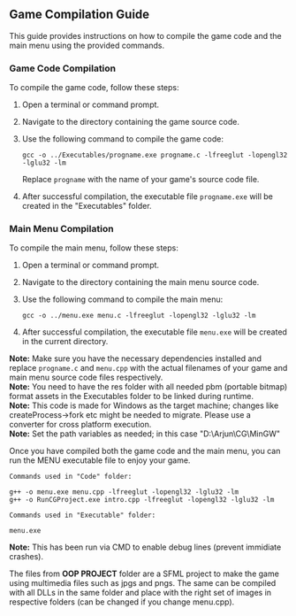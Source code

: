 ## Game Compilation Guide

This guide provides instructions on how to compile the game code and the main menu using the provided commands.

### Game Code Compilation

To compile the game code, follow these steps:

1. Open a terminal or command prompt.
2. Navigate to the directory containing the game source code.
3. Use the following command to compile the game code:

   ```shell
   gcc -o ../Executables/progname.exe progname.c -lfreeglut -lopengl32 -lglu32 -lm
   ```

   Replace `progname` with the name of your game's source code file.

4. After successful compilation, the executable file `progname.exe` will be created in the "Executables" folder.

### Main Menu Compilation

To compile the main menu, follow these steps:

1. Open a terminal or command prompt.
2. Navigate to the directory containing the main menu source code.
3. Use the following command to compile the main menu:

   ```shell
   gcc -o ../menu.exe menu.c -lfreeglut -lopengl32 -lglu32 -lm
   ```

4. After successful compilation, the executable file `menu.exe` will be created in the current directory.

**Note:** Make sure you have the necessary dependencies installed and replace `progname.c` and `menu.cpp` with the actual filenames of your game and main menu source code files respectively.<br/>
**Note:** You need to have the res folder with all needed pbm (portable bitmap) format assets in the Executables folder to be linked during runtime.<br/>
**Note:** This code is made for Windows as the target machine; changes like createProcess->fork etc might be needed to migrate. Please use a converter for cross platform execution.<br/>
**Note:** Set the path variables as needed; in this case "D:\Arjun\CG\MinGW"

Once you have compiled both the game code and the main menu, you can run the MENU executable file to enjoy your game.


`Commands used in "Code" folder:`

   ```shell
   g++ -o menu.exe menu.cpp -lfreeglut -lopengl32 -lglu32 -lm
   g++ -o RunCGProject.exe intro.cpp -lfreeglut -lopengl32 -lglu32 -lm
   ```

`Commands used in "Executable" folder:`

   ```shell
   menu.exe
   ```

**Note:** This has been run via CMD to enable debug lines (prevent immidiate crashes).<br/>

The files from **OOP PROJECT** folder are a SFML project to make the game using multimedia files such as jpgs and pngs. The same can be compiled with all DLLs in the same folder and place with the right set of images in respective folders (can be changed if you change menu.cpp).